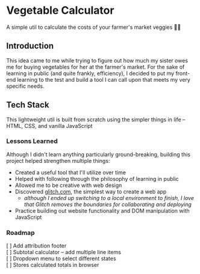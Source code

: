 # Vegetable Calculator

A simple util to calculate the costs of your farmer's market veggies 🍃💨

## Introduction

This idea came to me while trying to figure out how much my sister owes me for buying vegetables for her at the farmer's market. For the sake of learning in public (and quite frankly, efficiency), I decided to put my front-end learning to the test and build a tool I can call upon that meets my very specific needs.

## Tech Stack

This lightweight util is built from scratch using the simpler things in life – HTML, CSS, and vanilla JavaScript

### Lessons Learned

Although I didn't learn anything particularly ground-breaking, building this project helped strengthen multiple things:

- Created a useful tool that I'll utilize over time
- Helped with following through the philosophy of learning in public
- Allowed me to be creative with web design
- Discovered [glitch.com](https://glitch.com), the simplest way to create a web app
  - _although I ended up switching to a local environment to finish, I love that Glitch removes the boundaries for collaborating and deploying_
- Practice building out website functionality and DOM manipulation with JavaScript

### Roadmap

[ ] Add attribution footer\
[ ] Subtotal calculator – add multiple line items\
[ ] Dropdown menu to select different states\
[ ] Stores calculated totals in browser
